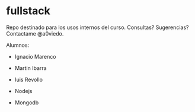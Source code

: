 ﻿fullstack
=========

Repo destinado para los usos internos del curso. Consultas? Sugerencias? Contactame @a0viedo.



Alumnos:
- Ignacio Marenco
- Martin Ibarra
- luis Revollo






- Nodejs
- Mongodb